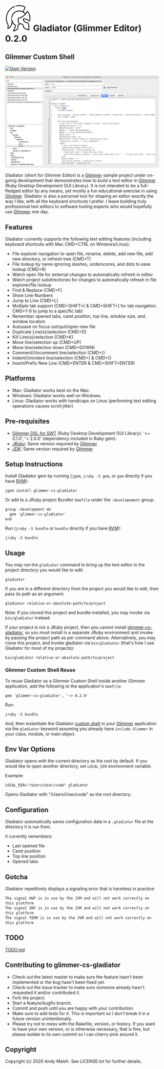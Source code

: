 # <img src='https://raw.githubusercontent.com/AndyObtiva/glimmer-cs-gladiator/master/images/glimmer-cs-gladiator-logo.svg' height=85 /> Gladiator (Glimmer Editor) 0.2.0
## Glimmer Custom Shell
[![Gem Version](https://badge.fury.io/rb/glimmer-cs-gladiator.svg)](http://badge.fury.io/rb/glimmer-cs-gladiator)

![Gladiator](images/glimmer-gladiator.png)

Gladiator (short for Glimmer Editor) is a [Glimmer](https://github.com/AndyObtiva/glimmer) sample project under on-going development that demonstrates how to build a text editor in [Glimmer](https://github.com/AndyObtiva/glimmer) (Ruby Desktop Development GUI Library).
It is not intended to be a full-fledged editor by any means, yet mostly a fun educational exercise in using [Glimmer](https://github.com/AndyObtiva/glimmer).
Gladiator is also a personal tool for shaping an editor exactly the way I like, with all the keyboard shortcuts I prefer. 
I leave building truly professional text editors to software tooling experts who would hopefully use [Glimmer](https://github.com/AndyObtiva/glimmer) one day.

## Features

Gladiator currently supports the following text editing features (including keyboard shortcuts with Mac CMD=CTRL on Windows/Linux):
- File explorer navigation to open file, rename, delete, add new file, add new directory, or refresh tree (CMD+T)
- File lookup by name ignoring slashes, underscores, and dots to ease lookup (CMD+R)
- Watch open file for external changes to automatically refresh in editor
- Watch project subdirectories for changes to automatically refresh in file explorer/file lookup
- Find & Replace (CMD+F)
- Show Line Numbers
- Jump to Line (CMD+L)
- Multiple tab support (CMD+SHIFT+[ & CMD+SHIFT+] for tab navigation. CMD+1-9 to jump to a specific tab)
- Remember opened tabs, caret position, top line, window size, and window location
- Autosave on focus out/quit/open new file 
- Duplicate Line(s)/selection (CMD+D)
- Kill Line(s)/selection (CMD+K)
- Move line/selection up (CMD+UP)
- Move line/selection down (CMD+DOWN)
- Comment/Uncomment line/selection (CMD+/)
- Indent/Unindent line/selection (CMD+] & CMD+[)
- Insert/Prefix New Line (CMD+ENTER & CMD+SHIFT+ENTER)

## Platforms

- Mac: Gladiator works best on the Mac.
- Windows: Gladiator works well on Windows.
- Linux: Gladiator works with handicaps on Linux (performing text editing operations causes scroll jitter)

## Pre-requisites

- [Glimmer DSL for SWT](https://github.com/AndyObtiva/glimmer) (Ruby Desktop Development GUI Library): '>= 0.1.0', '< 2.0.0' (dependency included in Ruby gem).
- [JRuby](https://www.jruby.org/download): Same version required by [Glimmer](https://github.com/AndyObtiva/glimmer)
- [JDK](https://www.oracle.com/java/technologies/javase-downloads.html): Same version required by [Glimmer](https://github.com/AndyObtiva/glimmer)

## Setup Instructions

Install Gladiator gem by running (`jgem`, `jruby -S gem`, or `gem` directly if you have [RVM](https://rvm.io/)):

```
jgem install glimmer-cs-gladiator
```

Or add to a JRuby project Bundler `Gemfile` under the `:developement` group:

```
group :development do
  gem 'glimmer-cs-gladiator'
end
```

Run (`jruby -S bundle` or `bundle` directly if you have [RVM](https://rvm.io/)):

```
jruby -S bundle
```

## Usage

You may run the `gladiator` command to bring up the text editor in the project directory you would like to edit:

```
gladiator
```

If you are in a different directory from the project you would like to edit, then pass its path as an argument:

```
gladiator relative-or-absolute-path/to/project
```

Note: If you cloned this project and bundle installed, you may invoke via `bin/gladiator` instead.

If your project is not a JRuby project, then you cannot install [glimmer-cs-gladiator](https://rubygems.org/gems/glimmer-cs-gladiator), so you must install in a separate JRuby environment and invoke by passing the project path as per command above. Alternatively, you may clone this project, and invoke gladiator via `bin/gladiator` (that's how I use Gladiator for most of my projects):

```
bin/gladiator relative-or-absolute-path/to/project
```

### Glimmer Custom Shell Reuse

To reuse Gladiator as a Glimmer Custom Shell inside another Glimmer application, add the 
following to the application's `Gemfile`:

```
gem 'glimmer-cs-gladiator', '~> 0.2.0'
```

Run:

```
jruby -S bundle
```

And, then instantiate the Gladiator [custom shell](https://github.com/AndyObtiva/glimmer#custom-shells) in your [Glimmer](https://github.com/AndyObtiva/glimmer) application via the `gladiator` keyword assuming you already have `include Glimmer` in your class, module, or main object.

## Env Var Options

Gladiator opens with the current directory as the root by default. 
If you would like to open another directory, set `LOCAL_DIR` environment variable.

Example:

```
LOCAL_DIR="/Users/User/code" gladiator
```

Opens Gladiator with "/Users/User/code" as the root directory.

## Configuration

Gladiator automatically saves configuration data in a `.gladiator` file at the directory it is run from.

It currently remembers:
- Last opened file
- Caret position
- Top line position
- Opened tabs

## Gotcha

Gladiator repetitively displays a signaling error that is harmless in practice:
```
The signal HUP is in use by the JVM and will not work correctly on this platform
The signal INT is in use by the JVM and will not work correctly on this platform
The signal TERM is in use by the JVM and will not work correctly on this platform
```

## TODO

[TODO.md](TODO.md)

## Contributing to glimmer-cs-gladiator
 
- Check out the latest master to make sure the feature hasn't been implemented or the bug hasn't been fixed yet.
- Check out the issue tracker to make sure someone already hasn't requested it and/or contributed it.
- Fork the project.
- Start a feature/bugfix branch.
- Commit and push until you are happy with your contribution.
- Make sure to add tests for it. This is important so I don't break it in a future version unintentionally.
- Please try not to mess with the Rakefile, version, or history. If you want to have your own version, or is otherwise necessary, that is fine, but please isolate to its own commit so I can cherry-pick around it.

## Copyright

Copyright (c) 2020 Andy Maleh. See LICENSE.txt for
further details.
